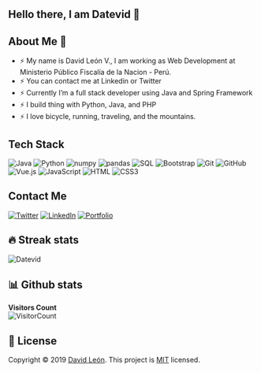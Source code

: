   ## Hello there, I am Datevid 👋
<!--![Datevid](https://media-exp1.licdn.com/dms/image/C4E16AQGy6860rZEzGA/profile-displaybackgroundimage-shrink_200_800/0/1630907675362?e=1665014400&v=beta&t=C1Xh-y9FB9UqI8SrqwuaPH9XuYZ5vLwWRPf1iGJHXEU)-->
  
  
  ## About Me 🧒
  
* ⚡ My name is David León V., I am working as Web Development at Ministerio Público Fiscalía de la Nacion - Perú.
* ⚡ You can contact me at Linkedin or Twitter
* ⚡ Currently I’m a full stack developer using Java and Spring Framework
* ⚡ I build thing with Python, Java, and PHP
* ⚡ I love bicycle, running, traveling, and the mountains.


## Tech Stack 


![Java](https://custom-icon-badges.herokuapp.com/badge/Java-E34F26.svg?style=for-the-badge&logo=java&logoColor=white)
![Python](https://img.shields.io/badge/Python-FFD43B?style=for-the-badge&logo=python&logoColor=blue)
![numpy](https://img.shields.io/badge/Numpy-777BB4?style=for-the-badge&logo=numpy&logoColor=white)
![pandas](https://img.shields.io/badge/Pandas-2C2D72?style=for-the-badge&logo=pandas&logoColor=white)
![SQL](https://custom-icon-badges.herokuapp.com/badge/SQL-025E8C.svg?style=for-the-badge&logo=database&logoColor=white)
![Bootstrap](https://img.shields.io/badge/Bootstrap-563D7C?style=for-the-badge&logo=bootstrap&logoColor=white)
![Git](https://img.shields.io/badge/git-%23F05033.svg?style=for-the-badge&logo=git&logoColor=white)
![GitHub](https://img.shields.io/badge/GitHub-100000?style=for-the-badge&logo=github&logoColor=white)
![Vue.js](https://img.shields.io/badge/vuejs-%2335495e.svg?style=for-the-badge&logo=vuedotjs&logoColor=%234FC08D)
![JavaScript](https://img.shields.io/badge/JavaScript-323330?style=for-the-badge&logo=javascript&logoColor=F7DF1E)
![HTML](https://img.shields.io/badge/HTML5-E34F26?style=for-the-badge&logo=html5&logoColor=white)
![CSS3](https://img.shields.io/badge/CSS3-1572B6?style=for-the-badge&logo=css3&logoColor=white)



## Contact Me
[![Twitter](https://img.shields.io/badge/Twitter-1DA1F2?style=for-the-badge&logo=twitter&logoColor=white)](https://twitter.com/datevid)
[![LinkedIn](https://img.shields.io/badge/LinkedIn-0077B5?style=for-the-badge&logo=linkedin&logoColor=white)](https://www.linkedin.com/in/datevid/)
[![Portfolio](https://img.shields.io/badge/Portfolio-1DA1F2?style=for-the-badge&logo=website&logoColor=white)](https://datevid.net/)

## 🔥 Streak stats

<!--![Datevid](https://github-readme-streak-stats.herokuapp.com/?user=Datevid&theme=monokai-metallian&hide_border=true)-->
<!--![Datevid](https://github-readme-stats.vercel.app/api?username=Datevid&&show_icons=true&theme=radical)-->
![Datevid](https://github-readme-stats.vercel.app/api?username=Datevid&show_icons=true&theme=gotham)

## 📊 Github stats


**Visitors Count**  
![VisitorCount](https://profile-counter.glitch.me/{datevid}/count.svg)

## 📝 License

Copyright © 2019 [David León](https://github.com/datevid).
This project is [MIT](https://github.com/datevid) licensed.

<!---
datevid/datevid is a ✨ special ✨ repository because its `README.md` (this file) appears on your GitHub profile.
You can click the Preview link to take a look at your changes.
--->

